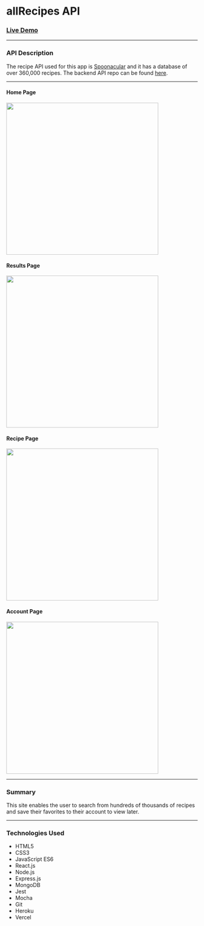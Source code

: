 <h1>allRecipes API</h1>
<h3><a target='_blank' href='https://allrecipes-git-master.willwalker753.vercel.app/'>Live Demo</a></h3>

<hr>

<h3>API Description</h3>
<p>The recipe API used for this app is <a href='https://spoonacular.com/food-api/docs' target='_blank'>Spoonacular</a> and it has a database of
over 360,000 recipes. The backend API repo can be found <a href='https://github.com/willwalker753/allrecipes-api' target='_blank'>here</a>.</p>

<hr>

<h4>Home Page</h4>
<img src="https://i.gyazo.com/5c088dbd1b7a1193f199d979841ff131.jpg" width="400" ></img>
<br>
<h4>Results Page</h4>
<img src="https://i.gyazo.com/d232f336b1d6d5ea55a4ce69a9136378.jpg" width="400" ></img>
<br>
<h4>Recipe Page</h4>
<img src="https://i.gyazo.com/1a0dd7a3671290cde3d01b1df4e91de1.jpg" width="400" ></img>
<br>
<h4>Account Page</h4>
<img src="https://i.gyazo.com/11632f43aa4ad6e5f19e3bc51d08d704.jpg" width="400" ></img>


<hr>

<h3>Summary</h3>
<p>This site enables the user to search from hundreds of thousands of recipes and save their favorites to their account to view later.</p>

<hr>

<h3>Technologies Used</h3>
<ul>
<li>HTML5</li>
<li>CSS3</li>
<li>JavaScript ES6</li>
<li>React.js</li>
<li>Node.js</li>
<li>Express.js</li>
<li>MongoDB</li>
<li>Jest</li>
<li>Mocha</li>
<li>Git</li>
<li>Heroku</li>
<li>Vercel</li>
</ul>
